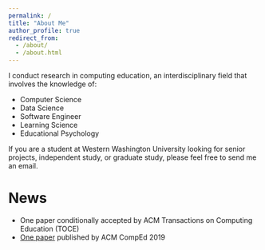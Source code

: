 ```yaml
---
permalink: /
title: "About Me"
author_profile: true
redirect_from:
  - /about/
  - /about.html
---
```


I conduct research in computing education, an interdisciplinary field that involves the knowledge of:

* Computer Science
* Data Science
* Software Engineer
* Learning Science
* Educational Psychology

If you are a student at Western Washington University looking for senior projects, independent study, or graduate study, please feel free to send me an email.

News
======
* One paper conditionally accepted by ACM Transactions on Computing Education (TOCE)
* [One paper](/publications/2019-05-17-prior-cs-knowledge) published by ACM CompEd 2019
